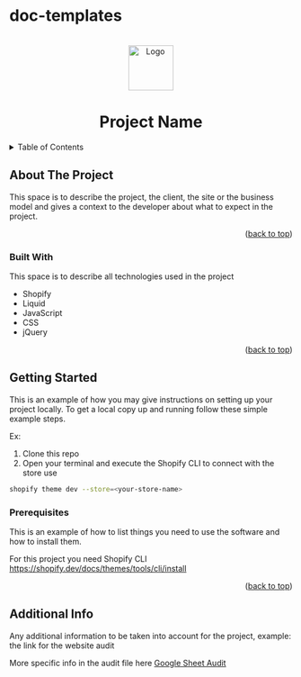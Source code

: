 # doc-templates

<br />
<div align="center">
  <a href="https://example.com/">
    <img src="https://www.adaptivewfs.com/wp-content/uploads/2020/07/logo-placeholder-image.png" alt="Logo" width="80" height="80">
  </a>
  <h1 align="center">Project Name</h1>
</div>

<!-- TABLE OF CONTENTS -->
<details>
  <summary>Table of Contents</summary>
  <ol>
    <li>
      <a href="#about-the-project">About The Project</a>
      <ul>
        <li><a href="#built-with">Built With</a></li>
      </ul>
    </li>
    <li>
      <a href="#getting-started">Getting Started</a>
      <ul>
        <li><a href="#prerequisites">Prerequisites</a></li>
      </ul>
    </li>
    <li><a href="#additional-info">Additional Info</a></li>

  </ol>
</details>

<!-- ABOUT THE PROJECT -->
## About The Project

This space is to describe the project, the client, the site or the business model and gives a context to the developer about what to expect in the project.

<p align="right">(<a href="#readme-top">back to top</a>)</p>

### Built With

This space is to describe all technologies used in the project

* Shopify
* Liquid
* JavaScript
* CSS
* jQuery

<p align="right">(<a href="#readme-top">back to top</a>)</p>

<!-- GETTING STARTED -->
## Getting Started

This is an example of how you may give instructions on setting up your project locally.
To get a local copy up and running follow these simple example steps.

Ex:

1. Clone this repo
2. Open your terminal and execute the Shopify CLI to connect with the store use
```sh
shopify theme dev --store=<your-store-name>
```

### Prerequisites

This is an example of how to list things you need to use the software and how to install them.

For this project you need Shopify CLI
https://shopify.dev/docs/themes/tools/cli/install


<p align="right">(<a href="#readme-top">back to top</a>)</p>

## Additional Info
Any additional information to be taken into account for the project, example: the link for the website audit 

More specific info in the audit file here <a href="https://example.com">Google Sheet Audit</a>